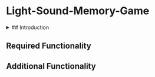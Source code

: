 # Light-Sound-Memory-Game


<details>
  <summary> ## Introduction   </summary>
  * Pressing the memory button and listening to the sound sequence of flashing, then repeat to press the flashing button.
</details>


  
## Required Functionality 

## Additional Functionality


